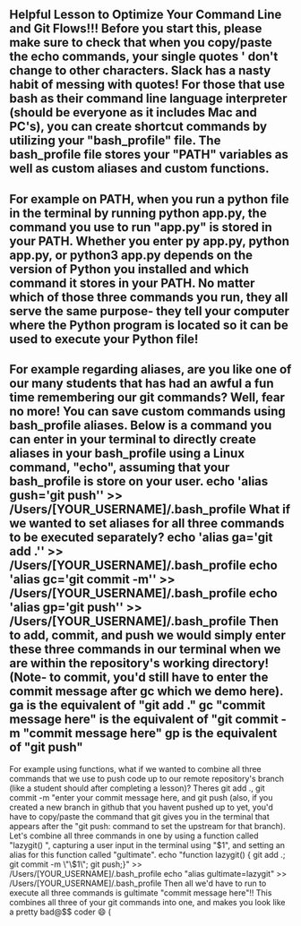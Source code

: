 Helpful Lesson to Optimize Your Command Line and Git Flows!!!
Before you start this, please make sure to check that when you copy/paste the echo commands, your single quotes ' don't change to other characters. Slack has a nasty habit of messing with quotes!
For those that use bash as their command line language interpreter (should be everyone as it includes Mac and PC's), you can create shortcut commands by utilizing your "bash_profile" file. The bash_profile file stores your "PATH" variables as well as custom aliases and custom functions.
-------------------------------------------------------------------------------------------------------------------------------------------------------
For example on PATH, when you run a python file in the terminal by running python app.py, the command you use to run "app.py" is stored in your PATH. Whether you enter py app.py, python app.py, or python3 app.py depends on the version of Python you installed and which command it stores in your PATH. No matter which of those three commands you run, they all serve the same purpose- they tell your computer where the Python program is located so it can be used to execute your Python file!
-------------------------------------------------------------------------------------------------------------------------------------------------------
For example regarding aliases, are you like one of our many students that has had an awful a fun time remembering our git commands? Well, fear no more! You can save custom commands using bash_profile aliases. Below is a command you can enter in your terminal to directly create aliases in your bash_profile using a Linux command, "echo", assuming that your bash_profile is store on your user.
echo 'alias gush='git push'' >> /Users/[YOUR_USERNAME]/.bash_profile
What if we wanted to set aliases for all three commands to be executed separately?
echo 'alias ga='git add .'' >> /Users/[YOUR_USERNAME]/.bash_profile
echo 'alias gc='git commit -m'' >> /Users/[YOUR_USERNAME]/.bash_profile
echo 'alias gp='git push'' >> /Users/[YOUR_USERNAME]/.bash_profile
Then to add, commit, and push we would simply enter these three commands in our terminal when we are within the repository's working directory! (Note- to commit, you'd still have to enter the commit message after gc which we demo here).
ga is the equivalent of "git add ."
gc "commit message here" is the equivalent of "git commit -m "commit message here"
gp is the equivalent of "git push"
-------------------------------------------------------------------------------------------------------------------------------------------------------
For example using functions, what if we wanted to combine all three commands that we use to push code up to our remote repository's branch (like a student should after completing a lesson)? Theres git add ., git commit -m "enter your commit message here, and git push (also, if you created a new branch in github that you havent pushed up to yet, you'd have to copy/paste the command that git gives you in the terminal that appears after the "git push: command to set the upstream for that branch). Let's combine all three commands in one by using a function called "lazygit() ", capturing a user input in the terminal using "$1", and setting an alias for this function called "gultimate".
echo "function lazygit() { git add .; git commit -m \"\$1\"; git push;}" >> /Users/[YOUR_USERNAME]/.bash_profile
echo "alias gultimate=lazygit" >> /Users/[YOUR_USERNAME]/.bash_profile
Then all we'd have to run to execute all three commands is gultimate "commit message here"!! This combines all three of your git commands into one, and makes you look like a pretty bad@$$ coder :smile: (